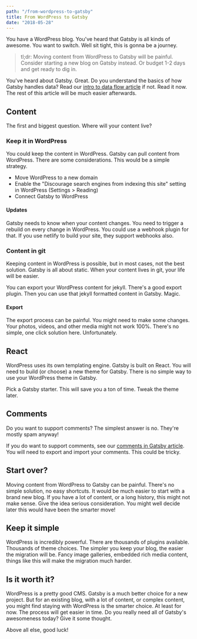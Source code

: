 ```yaml
---
path: "/from-wordpress-to-gatsby"
title: From WordPress to Gatsby
date: "2018-05-28"
---
```

You have a WordPress blog. You've heard that Gatsby is all kinds of awesome. You want to switch. Well sit tight, this is gonna be a journey.

> tl;dr: Moving content from WordPress to Gatsby will be painful. Consider starting a new blog on Gatsby instead. Or budget 1-2 days and get ready to dig in.

You've heard about Gatsby. Great. Do you understand the basics of how Gatsby handles data? Read our [intro to data flow article](/introduction-to-gatsby-data-flow) if not. Read it now. The rest of this article will be much easier afterwards.

## Content

The first and biggest question. Where will your content live?

### Keep it in WordPress

You could keep the content in WordPress. Gatsby can pull content from WordPress. There are some considerations. This would be a simple strategy.

* Move WordPress to a new domain
* Enable the "Discourage search engines from indexing this site" setting in WordPress (Settings > Reading)
* Connect Gatsby to WordPress

#### Updates

Gatsby needs to know when your content changes. You need to trigger a rebuild on every change in WordPress. You could use a webhook plugin for that. If you use netlify to build your site, they support webhooks also.

### Content in git

Keeping content in WordPress is possible, but in most cases, not the best solution. Gatsby is all about static. When your content lives in git, your life will be easier.

You can export your WordPress content for jekyll. There's a good export plugin. Then you can use that jekyll formatted content in Gatsby. Magic.

#### Export

The export process can be painful. You might need to make some changes. Your photos, videos, and other media might not work 100%. There's no simple, one click solution here. Unfortunately.

## React

WordPress uses its own templating engine. Gatsby is built on React. You will need to build (or choose) a new theme for Gatsby. There is no simple way to use your WordPress theme in Gatsby.

Pick a Gatsby starter. This will save you a ton of time. Tweak the theme later.

## Comments

Do you want to support comments? The simplest answer is no. They're mostly spam anyway!

If you do want to support comments, see our [comments in Gatsby article](/how-to-handle-comments-in-gatsby-blogs). You will need to export and import your comments. This could be tricky.

## Start over?

Moving content from WordPress to Gatsby can be painful. There's no simple solution, no easy shortcuts. It would be much easier to start with a brand new blog. If you have a lot of content, or a long history, this might not make sense. Give the idea serious consideration. You might well decide later this would have been the smarter move!

## Keep it simple

WordPress is incredibly powerful. There are thousands of plugins available. Thousands of theme choices. The simpler you keep your blog, the easier the migration will be. Fancy image galleries, embedded rich media content, things like this will make the migration much harder.

## Is it worth it?

WordPress is a pretty good CMS. Gatsby is a much better choice for a new project. But for an existing blog, with a lot of content, or complex content, you might find staying with WordPress is the smarter choice. At least for now. The process will get easier in time. Do you really need all of Gatsby's awesomeness today? Give it some thought.

Above all else, good luck!
